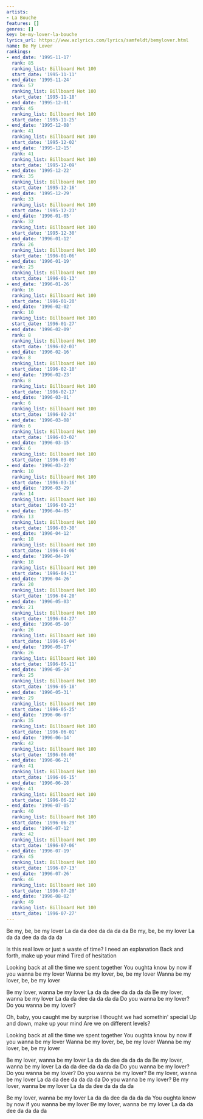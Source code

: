 ```yaml
---
artists:
- La Bouche
features: []
genres: []
key: be-my-lover-la-bouche
lyrics_url: https://www.azlyrics.com/lyrics/samfeldt/bemylover.html
name: Be My Lover
rankings:
- end_date: '1995-11-17'
  rank: 85
  ranking_list: Billboard Hot 100
  start_date: '1995-11-11'
- end_date: '1995-11-24'
  rank: 57
  ranking_list: Billboard Hot 100
  start_date: '1995-11-18'
- end_date: '1995-12-01'
  rank: 45
  ranking_list: Billboard Hot 100
  start_date: '1995-11-25'
- end_date: '1995-12-08'
  rank: 41
  ranking_list: Billboard Hot 100
  start_date: '1995-12-02'
- end_date: '1995-12-15'
  rank: 41
  ranking_list: Billboard Hot 100
  start_date: '1995-12-09'
- end_date: '1995-12-22'
  rank: 35
  ranking_list: Billboard Hot 100
  start_date: '1995-12-16'
- end_date: '1995-12-29'
  rank: 33
  ranking_list: Billboard Hot 100
  start_date: '1995-12-23'
- end_date: '1996-01-05'
  rank: 32
  ranking_list: Billboard Hot 100
  start_date: '1995-12-30'
- end_date: '1996-01-12'
  rank: 26
  ranking_list: Billboard Hot 100
  start_date: '1996-01-06'
- end_date: '1996-01-19'
  rank: 25
  ranking_list: Billboard Hot 100
  start_date: '1996-01-13'
- end_date: '1996-01-26'
  rank: 16
  ranking_list: Billboard Hot 100
  start_date: '1996-01-20'
- end_date: '1996-02-02'
  rank: 10
  ranking_list: Billboard Hot 100
  start_date: '1996-01-27'
- end_date: '1996-02-09'
  rank: 8
  ranking_list: Billboard Hot 100
  start_date: '1996-02-03'
- end_date: '1996-02-16'
  rank: 8
  ranking_list: Billboard Hot 100
  start_date: '1996-02-10'
- end_date: '1996-02-23'
  rank: 8
  ranking_list: Billboard Hot 100
  start_date: '1996-02-17'
- end_date: '1996-03-01'
  rank: 6
  ranking_list: Billboard Hot 100
  start_date: '1996-02-24'
- end_date: '1996-03-08'
  rank: 6
  ranking_list: Billboard Hot 100
  start_date: '1996-03-02'
- end_date: '1996-03-15'
  rank: 6
  ranking_list: Billboard Hot 100
  start_date: '1996-03-09'
- end_date: '1996-03-22'
  rank: 10
  ranking_list: Billboard Hot 100
  start_date: '1996-03-16'
- end_date: '1996-03-29'
  rank: 14
  ranking_list: Billboard Hot 100
  start_date: '1996-03-23'
- end_date: '1996-04-05'
  rank: 13
  ranking_list: Billboard Hot 100
  start_date: '1996-03-30'
- end_date: '1996-04-12'
  rank: 18
  ranking_list: Billboard Hot 100
  start_date: '1996-04-06'
- end_date: '1996-04-19'
  rank: 18
  ranking_list: Billboard Hot 100
  start_date: '1996-04-13'
- end_date: '1996-04-26'
  rank: 20
  ranking_list: Billboard Hot 100
  start_date: '1996-04-20'
- end_date: '1996-05-03'
  rank: 21
  ranking_list: Billboard Hot 100
  start_date: '1996-04-27'
- end_date: '1996-05-10'
  rank: 26
  ranking_list: Billboard Hot 100
  start_date: '1996-05-04'
- end_date: '1996-05-17'
  rank: 26
  ranking_list: Billboard Hot 100
  start_date: '1996-05-11'
- end_date: '1996-05-24'
  rank: 25
  ranking_list: Billboard Hot 100
  start_date: '1996-05-18'
- end_date: '1996-05-31'
  rank: 29
  ranking_list: Billboard Hot 100
  start_date: '1996-05-25'
- end_date: '1996-06-07'
  rank: 35
  ranking_list: Billboard Hot 100
  start_date: '1996-06-01'
- end_date: '1996-06-14'
  rank: 42
  ranking_list: Billboard Hot 100
  start_date: '1996-06-08'
- end_date: '1996-06-21'
  rank: 41
  ranking_list: Billboard Hot 100
  start_date: '1996-06-15'
- end_date: '1996-06-28'
  rank: 41
  ranking_list: Billboard Hot 100
  start_date: '1996-06-22'
- end_date: '1996-07-05'
  rank: 40
  ranking_list: Billboard Hot 100
  start_date: '1996-06-29'
- end_date: '1996-07-12'
  rank: 42
  ranking_list: Billboard Hot 100
  start_date: '1996-07-06'
- end_date: '1996-07-19'
  rank: 45
  ranking_list: Billboard Hot 100
  start_date: '1996-07-13'
- end_date: '1996-07-26'
  rank: 46
  ranking_list: Billboard Hot 100
  start_date: '1996-07-20'
- end_date: '1996-08-02'
  rank: 49
  ranking_list: Billboard Hot 100
  start_date: '1996-07-27'
---
```


Be my, be, be my lover
La da da dee da da da da
Be my, be, be my lover
La da da dee da da da da

Is this real love or just a waste of time?
I need an explanation
Back and forth, make up your mind
Tired of hesitation

Looking back at all the time we spent together
You oughta know by now if you wanna be my lover
Wanna be my lover, be, be my lover
Wanna be my lover, be, be my lover

Be my lover, wanna be my lover
La da da dee da da da da
Be my lover, wanna be my lover
La da da dee da da da da
Do you wanna be my lover?
Do you wanna be my lover?

Oh, baby, you caught me by surprise
I thought we had somethin' special
Up and down, make up your mind
Are we on different levels?

Looking back at all the time we spent together
You oughta know by now if you wanna be my lover
Wanna be my lover, be, be my lover
Wanna be my lover, be, be my lover

Be my lover, wanna be my lover
La da da dee da da da da
Be my lover, wanna be my lover
La da da dee da da da da
Do you wanna be my lover?
Do you wanna be my lover?
Do you wanna be my lover?
Be my lover, wanna be my lover
La da da dee da da da da
Do you wanna be my lover?
Be my lover, wanna be my lover
La da da dee da da da da

Be my lover, wanna be my lover
La da da dee da da da da
You oughta know by now if you wanna be my lover
Be my lover, wanna be my lover
La da da dee da da da da



